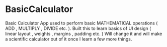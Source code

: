 # BasicCalculator
Basic Calculator App used to perform basic MATHEMATICAL operations ( ADD , MULTIPLY , DIVIDE etc. ). 
Built this to learn basics of UI design ( linear layout , weights , margins , padding etc. )
Will change it and will make a scientific calculator out of it once I learn a few more things. 
